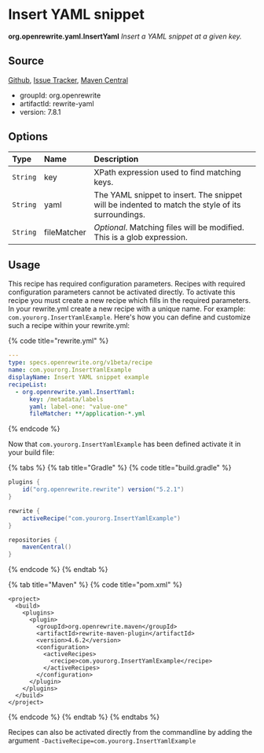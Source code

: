 # Insert YAML snippet

 **org.openrewrite.yaml.InsertYaml** _Insert a YAML snippet at a given key._

## Source

[Github](https://github.com/openrewrite/rewrite), [Issue Tracker](https://github.com/openrewrite/rewrite/issues), [Maven Central](https://search.maven.org/artifact/org.openrewrite/rewrite-yaml/7.8.1/jar)

* groupId: org.openrewrite
* artifactId: rewrite-yaml
* version: 7.8.1

## Options

| Type | Name | Description |
| :--- | :--- | :--- |
| `String` | key | XPath expression used to find matching keys. |
| `String` | yaml | The YAML snippet to insert. The snippet will be indented to match the style of its surroundings. |
| `String` | fileMatcher | _Optional_. Matching files will be modified. This is a glob expression. |

## Usage

This recipe has required configuration parameters. Recipes with required configuration parameters cannot be activated directly. To activate this recipe you must create a new recipe which fills in the required parameters. In your rewrite.yml create a new recipe with a unique name. For example: `com.yourorg.InsertYamlExample`. Here's how you can define and customize such a recipe within your rewrite.yml:

{% code title="rewrite.yml" %}
```yaml
---
type: specs.openrewrite.org/v1beta/recipe
name: com.yourorg.InsertYamlExample
displayName: Insert YAML snippet example
recipeList:
  - org.openrewrite.yaml.InsertYaml:
      key: /metadata/labels
      yaml: label-one: "value-one"
      fileMatcher: **/application-*.yml
```
{% endcode %}

Now that `com.yourorg.InsertYamlExample` has been defined activate it in your build file:

{% tabs %}
{% tab title="Gradle" %}
{% code title="build.gradle" %}
```groovy
plugins {
    id("org.openrewrite.rewrite") version("5.2.1")
}

rewrite {
    activeRecipe("com.yourorg.InsertYamlExample")
}

repositories {
    mavenCentral()
}
```
{% endcode %}
{% endtab %}

{% tab title="Maven" %}
{% code title="pom.xml" %}
```markup
<project>
  <build>
    <plugins>
      <plugin>
        <groupId>org.openrewrite.maven</groupId>
        <artifactId>rewrite-maven-plugin</artifactId>
        <version>4.6.2</version>
        <configuration>
          <activeRecipes>
            <recipe>com.yourorg.InsertYamlExample</recipe>
          </activeRecipes>
        </configuration>
      </plugin>
    </plugins>
  </build>
</project>
```
{% endcode %}
{% endtab %}
{% endtabs %}

Recipes can also be activated directly from the commandline by adding the argument `-DactiveRecipe=com.yourorg.InsertYamlExample`

